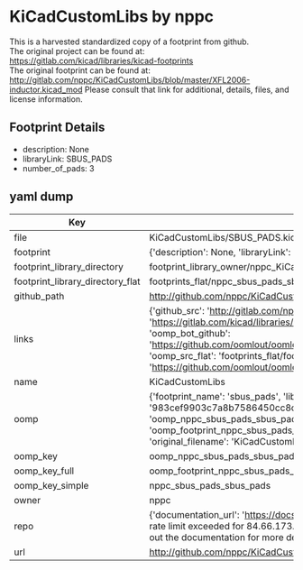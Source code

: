 # KiCadCustomLibs by nppc  
This is a harvested standardized copy of a footprint from github.  
The original project can be found at:  
https://gitlab.com/kicad/libraries/kicad-footprints  
The original footprint can be found at:
http://gitlab.com/nppc/KiCadCustomLibs/blob/master/XFL2006-inductor.kicad_mod
Please consult that link for additional, details, files, and license information.  
## Footprint Details
* description: None  
* libraryLink: SBUS_PADS  
* number_of_pads: 3  
## yaml dump  
| Key | Value |  
| --- | --- |  
| file | KiCadCustomLibs/SBUS_PADS.kicad_mod |  
| footprint | {'description': None, 'libraryLink': 'SBUS_PADS', 'number_of_pads': 3} |  
| footprint_library_directory | footprint_library_owner/nppc_KiCadCustomLibs |  
| footprint_library_directory_flat | footprints_flat/nppc_sbus_pads_sbus_pads/working |  
| github_path | http://github.com/nppc/KiCadCustomLibs/blob/master/SBUS_PADS.kicad_mod |  
| links | {'github_src': 'http://gitlab.com/nppc/KiCadCustomLibs/blob/master/XFL2006-inductor.kicad_mod', 'github_src_repo': 'https://gitlab.com/kicad/libraries/kicad-footprints', 'oomp_bot': 'footprints/nppc_sbus_pads_sbus_pads/working', 'oomp_bot_github': 'https://github.com/oomlout/oomlout_oomp_footprint_bot/tree/main/footprints/nppc_sbus_pads_sbus_pads/working', 'oomp_src_flat': 'footprints_flat/footprints_flat/nppc_sbus_pads_sbus_pads/working', 'oomp_src_flat_github': 'https://github.com/oomlout/oomlout_oomp_footprint_src/tree/main/footprints_flat/nppc_sbus_pads_sbus_pads/working'} |  
| name | KiCadCustomLibs |  
| oomp | {'footprint_name': 'sbus_pads', 'library_name': 'sbus_pads_kicad_mod', 'md5': '983cef9903c7a8b7586450cc8c1cdc32', 'md5_10': '983cef9903', 'md5_5': '983ce', 'md5_6': '983cef', 'oomp_key': 'oomp_nppc_sbus_pads_sbus_pads', 'oomp_key_extra': 'oomp_footprint_nppc_sbus_pads_sbus_pads', 'oomp_key_full': 'oomp_footprint_nppc_sbus_pads_sbus_pads_983cef', 'oomp_key_simple': 'nppc_sbus_pads_sbus_pads', 'original_filename': 'KiCadCustomLibs/SBUS_PADS.kicad_mod', 'owner_name': 'nppc'} |  
| oomp_key | oomp_nppc_sbus_pads_sbus_pads |  
| oomp_key_full | oomp_footprint_nppc_sbus_pads_sbus_pads |  
| oomp_key_simple | nppc_sbus_pads_sbus_pads |  
| owner | nppc |  
| repo | {'documentation_url': 'https://docs.github.com/rest/overview/resources-in-the-rest-api#rate-limiting', 'message': "API rate limit exceeded for 84.66.173.59. (But here's the good news: Authenticated requests get a higher rate limit. Check out the documentation for more details.)"} |  
| url | http://github.com/nppc/KiCadCustomLibs |  

